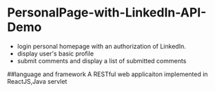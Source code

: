 # PersonalPage-with-LinkedIn-API-Demo
- login personal homepage with an authorization of LinkedIn.
- display user's basic profile
- submit comments and display a list of submitted comments 

##language and framework
A RESTful web applicaiton implemented in ReactJS,Java servlet
